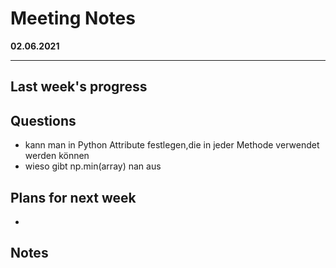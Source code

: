 # Meeting Notes
**02.06.2021**

---

## Last week's progress


## Questions
- kann man in Python Attribute festlegen,die in jeder Methode verwendet werden können
- wieso gibt np.min(array) nan aus

## Plans for next week
-
## Notes
